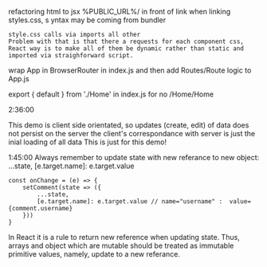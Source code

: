 refactoring html to jsx
    %PUBLIC_URL%/ in front of link when linking styles.css, s  yntax may be coming from bundler  
    
    style.css calls via imports all other
    Problem with that is that there a requests for each component css,
    React way is to make all of them be dynamic rather than static and imported via straighforward script.

wrap App in BrowserRouter in index.js and then add Routes/Route logic to App.js 

export { default } from './Home' in index.js for no /Home/Home

2:36:00

This demo is client side orientated, so updates (create, edit) of data does not persist on the server
the client's correspondance with server is just the inial loading of all data
This is just for this demo!

1:45:00
Always remember to update state with new referance to new object: ...state, [e.target.name]: e.target.value 

    const onChange = (e) => {
        setComment(state => ({
            ...state,
            [e.target.name]: e.target.value // name="username" :  value={comment.username}
        }))
    }

In React it is a rule to return new reference when updating state. Thus, arrays and object which are mutable should be treated as immutable primitive values, namely, update to a new referance. 
